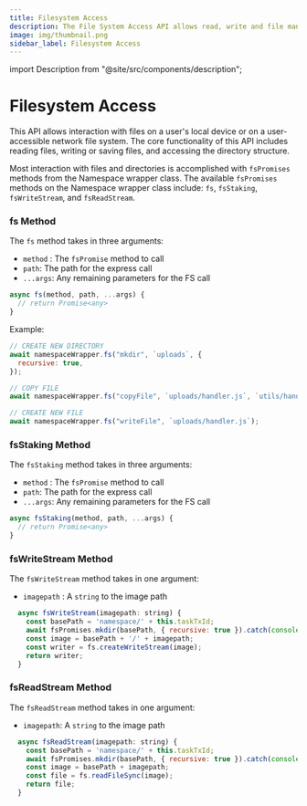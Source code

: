 ```yaml
---
title: Filesystem Access
description: The File System Access API allows read, write and file management capabilities.
image: img/thumbnail.png
sidebar_label: Filesystem Access
---
```


import Description from "@site/src/components/description";

# Filesystem Access

<Description
  text="The File System Access API allows read, write and file management
  capabilities."
/>

This API allows interaction with files on a user's local device or on a user-accessible network file system. The core functionality of this API includes reading files, writing or saving files, and accessing the directory structure.

Most interaction with files and directories is accomplished with `fsPromises` methods from the Namespace wrapper class. The available `fsPromises` methods on the Namespace wrapper class include: `fs`, `fsStaking`, `fsWriteStream`, and `fsReadStream`.

### fs Method

The `fs` method takes in three arguments:

- `method` : The `fsPromise` method to call
- `path`: The path for the express call
- `...args`: Any remaining parameters for the FS call

```typescript
async fs(method, path, ...args) {
  // return Promise<any>
}
```

Example:

```javascript
// CREATE NEW DIRECTORY
await namespaceWrapper.fs("mkdir", `uploads`, {
  recursive: true,
});

// COPY FILE
await namespaceWrapper.fs("copyFile", `uploads/handler.js`, `utils/handler.js`);

// CREATE NEW FILE
await namespaceWrapper.fs("writeFile", `uploads/handler.js`);
```

### fsStaking Method

The `fsStaking` method takes in three arguments:

- `method` : The `fsPromise` method to call
- `path`: The path for the express call
- `...args`: Any remaining parameters for the FS call

```javascript
async fsStaking(method, path, ...args) {
  // return Promise<any>
}
```

### fsWriteStream Method

The `fsWriteStream` method takes in one argument:

- `imagepath` : A `string` to the image path

```javascript
  async fsWriteStream(imagepath: string) {
    const basePath = 'namespace/' + this.taskTxId;
    await fsPromises.mkdir(basePath, { recursive: true }).catch(console.error);
    const image = basePath + '/' + imagepath;
    const writer = fs.createWriteStream(image);
    return writer;
  }
```

### fsReadStream Method

The `fsReadStream` method takes in one argument:

- `imagepath`: A `string` to the image path

```javascript
  async fsReadStream(imagepath: string) {
    const basePath = 'namespace/' + this.taskTxId;
    await fsPromises.mkdir(basePath, { recursive: true }).catch(console.error);
    const image = basePath + imagepath;
    const file = fs.readFileSync(image);
    return file;
  }
```
